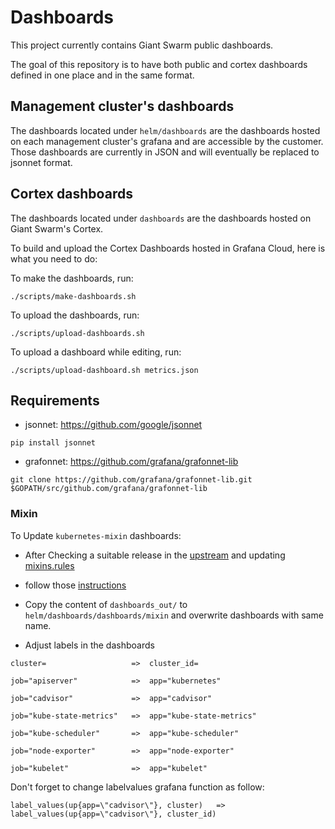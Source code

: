 # Dashboards

This project currently contains Giant Swarm public dashboards.

The goal of this repository is to have both public and cortex dashboards defined in one place and in the same format.

## Management cluster's dashboards

The dashboards located under `helm/dashboards` are the dashboards hosted on each management cluster's grafana and are accessible by the customer.
Those dashboards are currently in JSON and will eventually be replaced to jsonnet format.

## Cortex dashboards

The dashboards located under `dashboards` are the dashboards hosted on Giant Swarm's Cortex.

To build and upload the Cortex Dashboards hosted in Grafana Cloud, here is what you need to do:

To make the dashboards, run:
```
./scripts/make-dashboards.sh
```

To upload the dashboards, run:
```
./scripts/upload-dashboards.sh
```

To upload a dashboard while editing, run:
```
./scripts/upload-dashboard.sh metrics.json
```

## Requirements

* jsonnet: https://github.com/google/jsonnet

`pip install jsonnet`

* grafonnet: https://github.com/grafana/grafonnet-lib

`git clone https://github.com/grafana/grafonnet-lib.git $GOPATH/src/github.com/grafana/grafonnet-lib`



### Mixin

To Update `kubernetes-mixin` dashboards:

* After Checking a suitable release in the [upstream](https://github.com/kubernetes-monitoring/kubernetes-mixin#releases) and updating [mixins.rules](https://github.com/giantswarm/prometheus-rules/blob/master/helm/prometheus-rules/templates/recording-rules/kubernetes-mixins.rules.yml)

* follow those [instructions](https://github.com/kubernetes-monitoring/kubernetes-mixin#generate-config-files)

* Copy the content of `dashboards_out/` to `helm/dashboards/dashboards/mixin` and overwrite dashboards with same name.

* Adjust labels in the dashboards

```
cluster=                   =>  cluster_id=

job="apiserver"            =>  app="kubernetes"

job="cadvisor"             =>  app="cadvisor"

job="kube-state-metrics"   =>  app="kube-state-metrics"

job="kube-scheduler"       =>  app="kube-scheduler"

job="node-exporter"        =>  app="node-exporter"

job="kubelet"              =>  app="kubelet"
```

Don't forget to change labelvalues grafana function as follow:

```
label_values(up{app=\"cadvisor\"}, cluster)   =>  label_values(up{app=\"cadvisor\"}, cluster_id)
```
